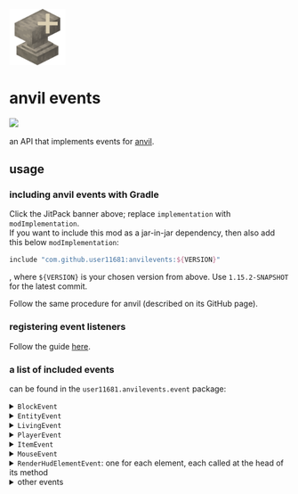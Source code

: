 <img src="https://raw.githubusercontent.com/user11681/anvilevents/1.15.2/src/main/resources/assets/anvilevents/icon.png" width="20%"></img>

# anvil events
[![](https://jitpack.io/v/user11681/anvilevents.svg)](https://jitpack.io/#user11681/anvilevents)

an API that implements events for [anvil](https://github.com/user11681/anvil).

## usage
### including anvil events with Gradle
Click the JitPack banner above; replace `implementation` with `modImplementation`.<br>
If you want to include this mod as a jar-in-jar dependency, then also add this below `modImplementation`:
```groovy
include "com.github.user11681:anvilevents:${VERSION}"
```
, where `${VERSION}` is your chosen version from above. Use `1.15.2-SNAPSHOT` for the latest commit.

Follow the same procedure for anvil (described on its GitHub page).

### registering event listeners
Follow the guide [here](https://github.com/user11681/anvil#registering-listener-classes).

### a list of included events
can be found in the `user11681.anvilevents.event` package:

<details>
&emsp;<summary><code>BlockEvent</code></summary>

- `BlockDropEvent`, called before returning from `Block#getDroppedStacks(BlockState, LootContext.Builder)`
</details>

<details>
&emsp;<summary><code>EntityEvent</code></summary>

- `EnderTeleportEvent`, called in `Entity#requestTeleport(double, double, double)`
- `EntityDamageEvent.Pre` called at the head of `Entity#damage(DamageSource, float)`
- `EntityDamageEvent.Post`, called before returning from `Entity#damage(DamageSource, float)`
- `EntityLandEvent`, called at the head of `Block#onLandedUpon(World, BlockPos, Entity, float)`
</details>

<details>
&emsp;<summary><code>LivingEvent</code></summary>

- `LivingCollisionEvent`, called before returning from `LivingEntity#tickMovement()`
- `LivingDeathEvent`, called at the head of `LivingEntity#onDeath(DamageSource)`
- `LivingDropExperienceEvent`, called at the head of `LivingEntity#dropXp()`
- `LivingKnockbackEvent`, called in `LivingEntity#takeKnockback(Entity, float, double, double)`
- `LivingTickEvent.Pre`, called at the head of `LivingEntity#tick()`
- `LivingTickEvent.Post`, called before returning from `LivingEntity#tick()`
</details>

<details>
&emsp;<summary><code>PlayerEvent</code></summary>

- `BreakSpeedEvent`, called before returning from `PlayerEntity#getBlockBreakingSpeed(BlockState)`
- `ItemPickupEvent`, called in `ItemEntity#onPlayerCollision(PlayerEntity)`
- `PlayerChangedDimensionEvent`, called at the head of `ServerWorld#onPlayerChangeDimension(ServerPlayerEntity)`
- `PlayerConnectedEvent`, called at the head of `ServerWorld#onPlayerConnected(ServerPlayerEntity)`
- `PlayerRespawnedEvent`, called at the head of `ServerWorld#onPlayerRespawned(ServerPlayerEntity)`
- `PlayerCopyEvent`, called at the head of `ServerPlayerEntity#copyFrom(ServerPlayerEntity, boolean)`
- `PlayerDropInventoryEvent`, called at the head of `PlayerEntity#dropInventory()`
- `PlayerTickEvent.Pre`, called at the head of `PlayerEntity#tick()`
- `PlayerTickEvent.Post`, called before returning from `PlayerEntity#tick()`
- `UseBlockEvent`, called at the head of `BlockState#onUse(World, PlayerEntity, Hand, BlockHitResult)`
- `ItemTooltipEvent`, called before returning from `ItemStack#getTooltip(PlayerEntity, TooltipContext)`
</details>

<details>
&emsp;<summary><code>ItemEvent</code></summary>

- `UseItemEvent`, called at the head of `Item#use(World, PlayerEntity, Hand)`
</details>

<details>
&emsp;<summary><code>MouseEvent</code></summary>

- `CursorPosEvent`, called in `Mouse#onCursorPos(long, double, double)` on change in mouse position
- `MouseButtonEvent`, called in `Mouse#onMouseButton(long, int, int, int)` on mouse click and
- `MouseScrollEvent`, called in `Mouse#onMouseScroll(long, double, double)` on mouse scroll
</details>

<details>
&emsp;<summary><code>RenderHudElementEvent</code>: one for each element, each called at the head of its method</summary>

- `RenderCrosshairEvent` in `InGameHud#renderCrosshair()`
- `RenderExperienceBarEvent` in `InGameHud#renderExperienceBar(int)`
- `RenderHeldTooltipEvent` in `InGameHud#renderHeldItemTooltip()`
- `RenderHotbarEvent` in `InGameHud#renderHotbar(float)`
- `RenderHotbarItemEvent` in `InGameHud#renderHotbarItem(int, int, float)`
- `RenderJumpBarEvent` in `InGameHud#renderMountJumpBar(int)`
- `RenderMountHealthEvent` in `InGameHud#renderMountHealth()`
- `RenderPortalOverlayEvent` in `InGameHud#renderPortalOverlay(float)`
- `RenderPumpkinOverlayEvent` in `InGameHud#renderPumpkinOverlay()`
- `RenderScoreboardSidebarEvent` in `InGameHud#renderScoreboardSidebar(ScoreboardObjective)`
- `RenderStatusBarsEvent` in `InGameHud#renderStatusBars()`
- `RenderStatusEffectsEvent` in `InGameHud#renderStatusEffectOverlay()`
- `RenderTextBackgroundEvent` in `InGameHud#drawTextBackground(TextRenderer, int, int)`
- `RenderVignetteEvent` in `InGameHud#renderVignetteOverlay(Entity)`
</details>

<details>
<summary>other events</summary>

- `ClientTickEvent`, called at the head of `MinecraftClient#tick()`
- `RenderHudEvent`, called at the head of `InGameHud#render(float)`
- `RenderTooltipEvent.Pre`, called at the head of `Screen#renderTooltip(List, int, int)`
- `RenderTooltipEvent.Post`, called before returning from `Screen#renderTooltip(List, int, int)`
- `TranslationEvent`, called before returning from `I18n#translate(String, Object...)` and `Language#translate(String)`
</details>
